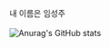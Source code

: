 내 이름은 임성주</br></br>
![Anurag's GitHub stats](https://github-readme-stats.vercel.app/api?username=Imseongjoo&show_icons=true&theme=radical)
